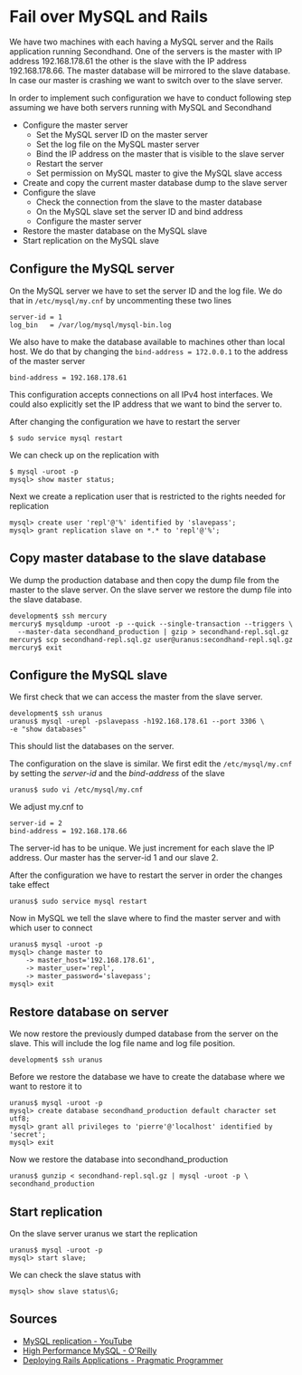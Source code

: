 Fail over MySQL and Rails
========================
We have two machines with each having a MySQL server and the Rails application
running Secondhand. One of the servers is the master with IP address 
192.168.178.61 the other is the slave with the IP address 192.168.178.66. 
The master database will be mirrored to the slave database.
In case our master is crashing we want to switch over to the slave server. 

In order to implement such configuration we have to conduct following step 
assuming we have both servers running with MySQL and Secondhand

* Configure the master server
  * Set the MySQL server ID on the master server
  * Set the log file on the MySQL master server
  * Bind the IP address on the master that is visible to the slave server
  * Restart the server
  * Set permission on MySQL master to give the MySQL slave access
* Create and copy the current master database dump to the slave server
* Configure the slave
  * Check the connection from the slave to the master database
  * On the MySQL slave set the server ID and bind address
  * Configure the master server
* Restore the master database on the MySQL slave
* Start replication on the MySQL slave

Configure the MySQL server
--------------------------
On the MySQL server we have to set the server ID and the log file. We do that
in `/etc/mysql/my.cnf` by uncommenting these two lines

    server-id = 1
    log_bin   = /var/log/mysql/mysql-bin.log

We also have to make the database available to machines other than local host.
We do that by changing the `bind-address = 172.0.0.1` to the address of the
master server

    bind-address = 192.168.178.61

This configuration accepts connections on all IPv4 host interfaces. We could
also explicitly set the IP address that we want to bind the server to.

After changing the configuration we have to restart the server

    $ sudo service mysql restart

We can check up on the replication with

    $ mysql -uroot -p
    mysql> show master status;

Next we create a replication user that is restricted to the rights needed for
replication

    mysql> create user 'repl'@'%' identified by 'slavepass';
    mysql> grant replication slave on *.* to 'repl'@'%';

Copy master database to the slave database
------------------------------------------
We dump the production database and then copy the dump file from the master to
the slave server. On the slave server we restore the dump file into the slave
database.

    development$ ssh mercury
    mercury$ mysqldump -uroot -p --quick --single-transaction --triggers \
      --master-data secondhand_production | gzip > secondhand-repl.sql.gz
    mercury$ scp secondhand-repl.sql.gz user@uranus:secondhand-repl.sql.gz
    mercury$ exit

Configure the MySQL slave
-------------------------
We first check that we can access the master from the slave server.

    development$ ssh uranus
    uranus$ mysql -urepl -pslavepass -h192.168.178.61 --port 3306 \
    -e "show databases"

This should list the databases on the server.

The configuration on the slave is similar. We first edit the `/etc/mysql/my.cnf`
by setting the *server-id* and the *bind-address* of the slave

    uranus$ sudo vi /etc/mysql/my.cnf

We adjust my.cnf to

    server-id = 2
    bind-address = 192.168.178.66

The server-id has to be unique. We just increment for each slave the IP address.
Our master has the server-id 1 and our slave 2.

After the configuration we have to restart the server in order the changes take
effect

    uranus$ sudo service mysql restart

Now in MySQL we tell the slave where to find the master server and with which
user to connect

    uranus$ mysql -uroot -p
    mysql> change master to
        -> master_host='192.168.178.61',
        -> master_user='repl',
        -> master_password='slavepass';
    mysql> exit

Restore database on server
--------------------------
We now restore the previously dumped database from the server on the slave. This
will include the log file name and log file position.

    development$ ssh uranus

Before we restore the database we have to create the database where we want to
restore it to

    uranus$ mysql -uroot -p
    mysql> create database secondhand_production default character set utf8;
    mysql> grant all privileges to 'pierre'@'localhost' identified by 'secret';
    mysql> exit

Now we restore the database into secondhand\_production

    uranus$ gunzip < secondhand-repl.sql.gz | mysql -uroot -p \
    secondhand_production

Start replication
-----------------
On the slave server uranus we start the replication

    uranus$ mysql -uroot -p
    mysql> start slave;

We can check the slave status with

    mysql> show slave status\G;

Sources
-------
* [MySQL replication - YouTube](https://www.youtube.com/watch?v=JXDuVypcHNA)
* [High Performance MySQL - O'Reilly](http://shop.oreilly.com/product/0636920022343.do)
* [Deploying Rails Applications - Pragmatic Programmer](https://pragprog.com/book/cbdepra/deploying-rails)

